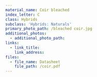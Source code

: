 ```yaml
---
material_name: Coir bleached
index_letter: C
class: Hybrids
subclass: 'Hybrids: Naturals'
primary_photo_path: /bleached coir.jpg
additional_photos:
  - additional_photo_path:
links:
  - link_title:
    link_address:
files:
  - file_name: Datasheet
    file_path: /coir.pdf
---
```



